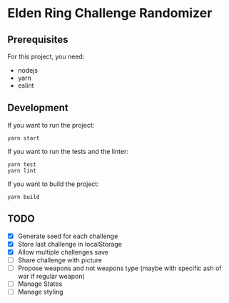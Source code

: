 # Elden Ring Challenge Randomizer

## Prerequisites
For this project, you need:
* nodejs
* yarn
* eslint

## Development
If you want to run the project:
```
yarn start
```

If you want to run the tests and the linter:
```
yarn test
yarn lint
```

If you want to build the project:
```
yarn build
```

## TODO
- [x] Generate seed for each challenge
- [x] Store last challenge in localStorage
- [x] Allow multiple challenges save
- [ ] Share challenge with picture
- [ ] Propose weapons and not weapons type (maybe with specific ash of war if regular weapon)
- [ ] Manage States
- [ ] Manage styling